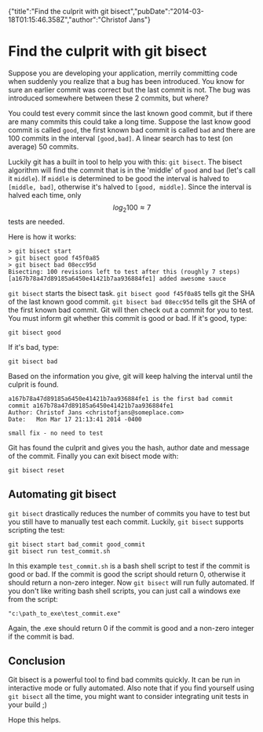 {"title":"Find the culprit with git bisect","pubDate":"2014-03-18T01:15:46.358Z","author":"Christof Jans"}

# Find the culprit with git bisect

Suppose you are developing your application, merrily committing code when suddenly you realize that a bug has been introduced. You know for sure an earlier commit was correct but the last commit is not. The bug was introduced somewhere between these 2 commits, but where?  

You could test every commit since the last known good commit, but if there are many commits this could take a long time. Suppose the last know good commit is called `good`, the first known bad commit is called `bad` and there are 100 commits in the interval `[good,bad]`. A linear search has to test (on average) 50 commits.  

Luckily git has a built in tool to help you with this: `git bisect`. The bisect algorithm will find the commit that is in the 'middle' of `good` and `bad` (let's call it `middle`). If `middle` is determined to be good the interval is halved to `[middle, bad]`, otherwise it's halved to `[good, middle]`. Since the interval is halved each time, only $$log_2 100 \approx 7$$ tests are needed.  

Here is how it works:

    > git bisect start
    > git bisect good f45f0a85
    > git bisect bad 08ecc95d
    Bisecting: 100 revisions left to test after this (roughly 7 steps)
    [a167b78a47d89185a6450e41421b7aa936884fe1] added awesome sauce

`git bisect` starts the bisect task. `git bisect good f45f0a85` tells git the SHA of the last known good commit. `git bisect bad 08ecc95d` tells git the SHA of the first known bad commit. Git will then check out a commit for you to test. You must inform git whether this commit is good or bad. If it's good, type:

    git bisect good

If it's bad, type:

    git bisect bad

Based on the information you give, git will keep halving the interval until the culprit is found.

    a167b78a47d89185a6450e41421b7aa936884fe1 is the first bad commit
    commit a167b78a47d89185a6450e41421b7aa936884fe1
    Author: Christof Jans <christofjans@someplace.com>
    Date:   Mon Mar 17 21:13:41 2014 -0400

    small fix - no need to test

Git has found the culprit and gives you the hash, author date and message of the commit. Finally you can exit bisect mode with:

    git bisect reset

## Automating git bisect

`git bisect` drastically reduces the number of commits you have to test but you still have to manually test each commit. Luckily, `git bisect` supports scripting the test:

    git bisect start bad_commit good_commit
    git bisect run test_commit.sh

In this example `test_commit.sh` is a bash shell script to test if the commit is good or bad. If the commit is good the script should return 0, otherwise it should return a non-zero integer. Now `git bisect` will run fully automated. If you don't like writing bash shell scripts, you can just call a windows exe from the script:

    "c:\path_to_exe\test_commit.exe"

Again, the .exe should return 0 if the commit is good and a non-zero integer if the commit is bad.  

## Conclusion

Git bisect is a powerful tool to find bad commits quickly. It can be run in interactive mode or fully automated. Also note that if you find yourself using `git bisect` all the time, you might want to consider integrating unit tests in your build ;)  

Hope this helps.